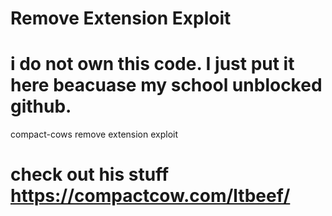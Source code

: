 # Remove Extension Exploit
# i do not own this code. I just put it here beacuase my school unblocked github.
compact-cows remove extension exploit

# check out his stuff https://compactcow.com/ltbeef/
